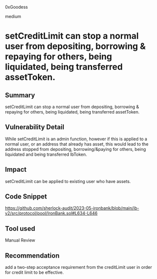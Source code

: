 0xGoodess

medium

# setCreditLimit can stop a normal user from depositing, borrowing & repaying for others, being liquidated, being transferred assetToken.

## Summary
setCreditLimit can stop a normal user from depositing, borrowing & repaying for others, being liquidated, being transferred assetToken.

## Vulnerability Detail
While setCreditLimit is an admin function, however if this is applied to a normal user, or an address that already has asset, this would lead to the address stopped from depositing, borrowing/&paying for others, being liquidated and being transferred IbToken.

## Impact
setCreditLimit can be applied to existing user who have assets.

## Code Snippet
https://github.com/sherlock-audit/2023-05-ironbank/blob/main/ib-v2/src/protocol/pool/IronBank.sol#L634-L646
## Tool used

Manual Review

## Recommendation
add a two-step acceptance requirement from the creditLimit user in order for credit limit to be effective.